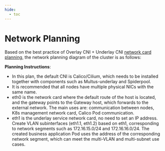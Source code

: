 ```yaml
---
hide:
  - toc
---
```


# Network Planning

Based on the best practice of Overlay CNI + Underlay CNI [network card planning](./ethplan.md), the network planning diagram of the cluster is as follows:



**Planning Instructions**:

- In this plan, the default CNI is Calico/Cilium, which needs to be installed together with components such as Multus-underlay and Spiderpool.
- It is recommended that all nodes have multiple physical NICs with the same name.
- eth0 is the network card where the default route of the host is located, and the gateway points to the Gateway host, which forwards to the external network.
   The main uses are: communication between nodes, K8s management network card, Calico Pod communication.
- eth1 is the underlay service network card, no need to set an IP address.
   Create VLAN subinterfaces (eth1.1, eth1.2) based on eth1, corresponding to network segments such as 172.16.15.0/24 and 172.16.16.0/24.
   The created business application Pod uses the address of the corresponding network segment, which can meet the multi-VLAN and multi-subnet use cases.
